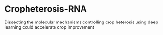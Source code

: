 # Cropheterosis-RNA
Dissecting the molecular mechanisms controlling crop heterosis using deep learning could accelerate crop improvement
